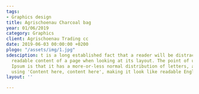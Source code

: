 ```yaml
---
tags:
- Graphics design
title: Agrischoenau Charcoal bag
year: 01/06/2019
category: Graphics
client: Agrischoenau Trading cc
date: 2019-06-03 00:00:00 +0200
plogo: "/assets/img/1.jpg"
sdesciption: t is a long established fact that a reader will be distracted by the
  readable content of a page when looking at its layout. The point of using Lorem
  Ipsum is that it has a more-or-less normal distribution of letters, as opposed to
  using 'Content here, content here', making it look like readable English.
layout: ''

---
```

